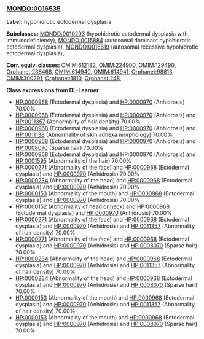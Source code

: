 
### [MONDO:0016535](http://purl.obolibrary.org/obo/MONDO_0016535)
**Label:** hypohidrotic ectodermal dysplasia

**Subclasses:** [MONDO:0010293](http://purl.obolibrary.org/obo/MONDO_0010293) (hypohidrotic ectodermal dysplasia with immunodeficiency), [MONDO:0015884](http://purl.obolibrary.org/obo/MONDO_0015884) (autosomal dominant hypohidrotic ectodermal dysplasia), [MONDO:0016619](http://purl.obolibrary.org/obo/MONDO_0016619) (autosomal recessive hypohidrotic ectodermal dysplasia), 

**Corr. equiv. classes:** [OMIM:612132](http://purl.obolibrary.org/obo/OMIM_612132), [OMIM:224900](http://purl.obolibrary.org/obo/OMIM_224900), [OMIM:129490](http://purl.obolibrary.org/obo/OMIM_129490), [Orphanet:238468](http://www.orpha.net/ORDO/Orphanet_238468), [OMIM:614940](http://purl.obolibrary.org/obo/OMIM_614940), [OMIM:614941](http://purl.obolibrary.org/obo/OMIM_614941), [Orphanet:98813](http://www.orpha.net/ORDO/Orphanet_98813), [OMIM:300291](http://purl.obolibrary.org/obo/OMIM_300291), [Orphanet:1810](http://www.orpha.net/ORDO/Orphanet_1810), [Orphanet:248](http://www.orpha.net/ORDO/Orphanet_248), 

**Class expressions from DL-Learner:**

- [HP:0000968](http://purl.obolibrary.org/obo/HP_0000968) (Ectodermal dysplasia) and [HP:0000970](http://purl.obolibrary.org/obo/HP_0000970) (Anhidrosis) 70.00%
- [HP:0000968](http://purl.obolibrary.org/obo/HP_0000968) (Ectodermal dysplasia) and [HP:0000970](http://purl.obolibrary.org/obo/HP_0000970) (Anhidrosis) and [HP:0011357](http://purl.obolibrary.org/obo/HP_0011357) (Abnormality of hair density) 70.00%
- [HP:0000968](http://purl.obolibrary.org/obo/HP_0000968) (Ectodermal dysplasia) and [HP:0000970](http://purl.obolibrary.org/obo/HP_0000970) (Anhidrosis) and [HP:0011138](http://purl.obolibrary.org/obo/HP_0011138) (Abnormality of skin adnexa morphology) 70.00%
- [HP:0000968](http://purl.obolibrary.org/obo/HP_0000968) (Ectodermal dysplasia) and [HP:0000970](http://purl.obolibrary.org/obo/HP_0000970) (Anhidrosis) and [HP:0008070](http://purl.obolibrary.org/obo/HP_0008070) (Sparse hair) 70.00%
- [HP:0000968](http://purl.obolibrary.org/obo/HP_0000968) (Ectodermal dysplasia) and [HP:0000970](http://purl.obolibrary.org/obo/HP_0000970) (Anhidrosis) and [HP:0001595](http://purl.obolibrary.org/obo/HP_0001595) (Abnormality of the hair) 70.00%
- [HP:0000271](http://purl.obolibrary.org/obo/HP_0000271) (Abnormality of the face) and [HP:0000968](http://purl.obolibrary.org/obo/HP_0000968) (Ectodermal dysplasia) and [HP:0000970](http://purl.obolibrary.org/obo/HP_0000970) (Anhidrosis) 70.00%
- [HP:0000234](http://purl.obolibrary.org/obo/HP_0000234) (Abnormality of the head) and [HP:0000968](http://purl.obolibrary.org/obo/HP_0000968) (Ectodermal dysplasia) and [HP:0000970](http://purl.obolibrary.org/obo/HP_0000970) (Anhidrosis) 70.00%
- [HP:0000153](http://purl.obolibrary.org/obo/HP_0000153) (Abnormality of the mouth) and [HP:0000968](http://purl.obolibrary.org/obo/HP_0000968) (Ectodermal dysplasia) and [HP:0000970](http://purl.obolibrary.org/obo/HP_0000970) (Anhidrosis) 70.00%
- [HP:0000152](http://purl.obolibrary.org/obo/HP_0000152) (Abnormality of head or neck) and [HP:0000968](http://purl.obolibrary.org/obo/HP_0000968) (Ectodermal dysplasia) and [HP:0000970](http://purl.obolibrary.org/obo/HP_0000970) (Anhidrosis) 70.00%
- [HP:0000271](http://purl.obolibrary.org/obo/HP_0000271) (Abnormality of the face) and [HP:0000968](http://purl.obolibrary.org/obo/HP_0000968) (Ectodermal dysplasia) and [HP:0000970](http://purl.obolibrary.org/obo/HP_0000970) (Anhidrosis) and [HP:0011357](http://purl.obolibrary.org/obo/HP_0011357) (Abnormality of hair density) 70.00%
- [HP:0000271](http://purl.obolibrary.org/obo/HP_0000271) (Abnormality of the face) and [HP:0000968](http://purl.obolibrary.org/obo/HP_0000968) (Ectodermal dysplasia) and [HP:0000970](http://purl.obolibrary.org/obo/HP_0000970) (Anhidrosis) and [HP:0008070](http://purl.obolibrary.org/obo/HP_0008070) (Sparse hair) 70.00%
- [HP:0000234](http://purl.obolibrary.org/obo/HP_0000234) (Abnormality of the head) and [HP:0000968](http://purl.obolibrary.org/obo/HP_0000968) (Ectodermal dysplasia) and [HP:0000970](http://purl.obolibrary.org/obo/HP_0000970) (Anhidrosis) and [HP:0011357](http://purl.obolibrary.org/obo/HP_0011357) (Abnormality of hair density) 70.00%
- [HP:0000234](http://purl.obolibrary.org/obo/HP_0000234) (Abnormality of the head) and [HP:0000968](http://purl.obolibrary.org/obo/HP_0000968) (Ectodermal dysplasia) and [HP:0000970](http://purl.obolibrary.org/obo/HP_0000970) (Anhidrosis) and [HP:0008070](http://purl.obolibrary.org/obo/HP_0008070) (Sparse hair) 70.00%
- [HP:0000153](http://purl.obolibrary.org/obo/HP_0000153) (Abnormality of the mouth) and [HP:0000968](http://purl.obolibrary.org/obo/HP_0000968) (Ectodermal dysplasia) and [HP:0000970](http://purl.obolibrary.org/obo/HP_0000970) (Anhidrosis) and [HP:0011357](http://purl.obolibrary.org/obo/HP_0011357) (Abnormality of hair density) 70.00%
- [HP:0000153](http://purl.obolibrary.org/obo/HP_0000153) (Abnormality of the mouth) and [HP:0000968](http://purl.obolibrary.org/obo/HP_0000968) (Ectodermal dysplasia) and [HP:0000970](http://purl.obolibrary.org/obo/HP_0000970) (Anhidrosis) and [HP:0008070](http://purl.obolibrary.org/obo/HP_0008070) (Sparse hair) 70.00%


